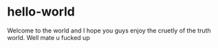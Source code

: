 # hello-world
Welcome to the world and I hope you guys enjoy the cruetly of the truth world.
Well mate u fucked up
